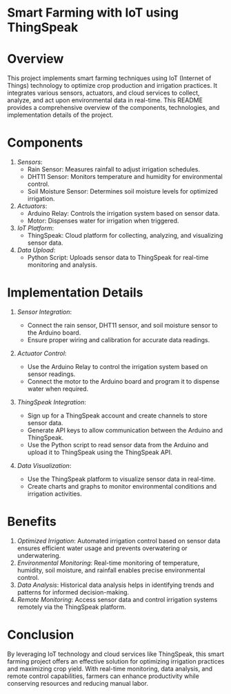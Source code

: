 # Smart Farming with IoT using ThingSpeak

# Overview
This project implements smart farming techniques using IoT (Internet of Things) technology to optimize crop production and irrigation practices. It integrates various sensors, actuators, and cloud services to collect, analyze, and act upon environmental data in real-time. This README provides a comprehensive overview of the components, technologies, and implementation details of the project.

# Components
1. *Sensors*:
   - Rain Sensor: Measures rainfall to adjust irrigation schedules.
   - DHT11 Sensor: Monitors temperature and humidity for environmental control.
   - Soil Moisture Sensor: Determines soil moisture levels for optimized irrigation.
2. *Actuators*:
   - Arduino Relay: Controls the irrigation system based on sensor data.
   - Motor: Dispenses water for irrigation when triggered.
3. *IoT Platform*:
   - ThingSpeak: Cloud platform for collecting, analyzing, and visualizing sensor data.
4. *Data Upload*:
   - Python Script: Uploads sensor data to ThingSpeak for real-time monitoring and analysis.

# Implementation Details
1. *Sensor Integration*:
   - Connect the rain sensor, DHT11 sensor, and soil moisture sensor to the Arduino board.
   - Ensure proper wiring and calibration for accurate data readings.

2. *Actuator Control*:
   - Use the Arduino Relay to control the irrigation system based on sensor readings.
   - Connect the motor to the Arduino board and program it to dispense water when required.

3. *ThingSpeak Integration*:
   - Sign up for a ThingSpeak account and create channels to store sensor data.
   - Generate API keys to allow communication between the Arduino and ThingSpeak.
   - Use the Python script to read sensor data from the Arduino and upload it to ThingSpeak using the ThingSpeak API.

4. *Data Visualization*:
   - Use the ThingSpeak platform to visualize sensor data in real-time.
   - Create charts and graphs to monitor environmental conditions and irrigation activities.



# Benefits
1. *Optimized Irrigation*: Automated irrigation control based on sensor data ensures efficient water usage and prevents overwatering or underwatering.
2. *Environmental Monitoring*: Real-time monitoring of temperature, humidity, soil moisture, and rainfall enables precise environmental control.
3. *Data Analysis*: Historical data analysis helps in identifying trends and patterns for informed decision-making.
4. *Remote Monitoring*: Access sensor data and control irrigation systems remotely via the ThingSpeak platform.

# Conclusion
By leveraging IoT technology and cloud services like ThingSpeak, this smart farming project offers an effective solution for optimizing irrigation practices and maximizing crop yield. With real-time monitoring, data analysis, and remote control capabilities, farmers can enhance productivity while conserving resources and reducing manual labor.
